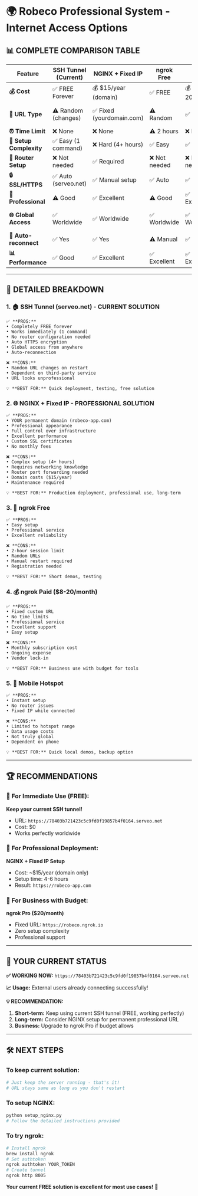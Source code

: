 # 🌍 Robeco Professional System - Internet Access Options

## 📊 **COMPLETE COMPARISON TABLE**

| Feature | **SSH Tunnel (Current)** | **NGINX + Fixed IP** | **ngrok Free** | **ngrok Paid** | **Mobile Hotspot** |
|---------|---------------------------|----------------------|----------------|----------------|--------------------|
| **💰 Cost** | ✅ FREE Forever | 💰 $15/year (domain) | ✅ FREE | 💰 $8-20/month | ✅ FREE |
| **🔗 URL Type** | ⚠️ Random (changes) | ✅ Fixed (yourdomain.com) | ⚠️ Random | ✅ Fixed | ✅ Fixed (your IP) |
| **⏰ Time Limit** | ❌ None | ❌ None | ⚠️ 2 hours | ❌ None | ❌ None |
| **🔧 Setup Complexity** | ✅ Easy (1 command) | ❌ Hard (4+ hours) | ✅ Easy | ✅ Easy | ✅ Instant |
| **📡 Router Setup** | ❌ Not needed | ✅ Required | ❌ Not needed | ❌ Not needed | ❌ Not needed |
| **🔒 SSL/HTTPS** | ✅ Auto (serveo.net) | ✅ Manual setup | ✅ Auto | ✅ Auto | ⚠️ Manual |
| **📱 Professional** | ⚠️ Good | ✅ Excellent | ⚠️ Good | ✅ Excellent | ❌ Basic |
| **🌐 Global Access** | ✅ Worldwide | ✅ Worldwide | ✅ Worldwide | ✅ Worldwide | ⚠️ Limited range |
| **🔄 Auto-reconnect** | ✅ Yes | ✅ Yes | ⚠️ Manual | ✅ Yes | ✅ Yes |
| **📊 Performance** | ✅ Good | ✅ Excellent | ✅ Excellent | ✅ Excellent | ⚠️ Variable |

---

## 🎯 **DETAILED BREAKDOWN**

### 1. 🏠 **SSH Tunnel (serveo.net) - CURRENT SOLUTION**
```
✅ **PROS:**
• Completely FREE forever
• Works immediately (1 command)
• No router configuration needed
• Auto HTTPS encryption
• Global access from anywhere
• Auto-reconnection

❌ **CONS:**
• Random URL changes on restart
• Dependent on third-party service
• URL looks unprofessional

💡 **BEST FOR:** Quick deployment, testing, free solution
```

### 2. 🌐 **NGINX + Fixed IP - PROFESSIONAL SOLUTION**
```
✅ **PROS:**
• YOUR permanent domain (robeco-app.com)
• Professional appearance
• Full control over infrastructure
• Excellent performance
• Custom SSL certificates
• No monthly fees

❌ **CONS:**
• Complex setup (4+ hours)
• Requires networking knowledge
• Router port forwarding needed
• Domain costs ($15/year)
• Maintenance required

💡 **BEST FOR:** Production deployment, professional use, long-term
```

### 3. 🔧 **ngrok Free**
```
✅ **PROS:**
• Easy setup
• Professional service
• Excellent reliability

❌ **CONS:**
• 2-hour session limit
• Random URLs
• Manual restart required
• Registration needed

💡 **BEST FOR:** Short demos, testing
```

### 4. 💰 **ngrok Paid ($8-20/month)**
```
✅ **PROS:**
• Fixed custom URL
• No time limits
• Professional service
• Excellent support
• Easy setup

❌ **CONS:**
• Monthly subscription cost
• Ongoing expense
• Vendor lock-in

💡 **BEST FOR:** Business use with budget for tools
```

### 5. 📱 **Mobile Hotspot**
```
✅ **PROS:**
• Instant setup
• No router issues
• Fixed IP while connected

❌ **CONS:**
• Limited to hotspot range
• Data usage costs
• Not truly global
• Dependent on phone

💡 **BEST FOR:** Quick local demos, backup option
```

---

## 🏆 **RECOMMENDATIONS**

### **🥇 For Immediate Use (FREE):**
**Keep your current SSH tunnel!**
- URL: `https://78403b721423c5c9fd0f19857b4f0164.serveo.net`
- Cost: $0
- Works perfectly worldwide

### **🥈 For Professional Deployment:**
**NGINX + Fixed IP Setup**
- Cost: ~$15/year (domain only)
- Setup time: 4-6 hours
- Result: `https://robeco-app.com`

### **🥉 For Business with Budget:**
**ngrok Pro ($20/month)**
- Fixed URL: `https://robeco.ngrok.io`
- Zero setup complexity
- Professional support

---

## 🚀 **YOUR CURRENT STATUS**

**✅ WORKING NOW:** `https://78403b721423c5c9fd0f19857b4f0164.serveo.net`

**📈 Usage:** External users already connecting successfully!

**💡 RECOMMENDATION:** 
1. **Short-term:** Keep using current SSH tunnel (FREE, working perfectly)
2. **Long-term:** Consider NGINX setup for permanent professional URL
3. **Business:** Upgrade to ngrok Pro if budget allows

---

## 🛠️ **NEXT STEPS**

### **To keep current solution:**
```bash
# Just keep the server running - that's it!
# URL stays same as long as you don't restart
```

### **To setup NGINX:**
```bash
python setup_nginx.py
# Follow the detailed instructions provided
```

### **To try ngrok:**
```bash
# Install ngrok
brew install ngrok
# Set authtoken
ngrok authtoken YOUR_TOKEN
# Create tunnel
ngrok http 8005
```

**Your current FREE solution is excellent for most use cases!** 🌟